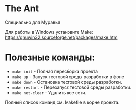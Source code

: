 # The Ant
Специально для Муравья

Для работы в Windows установите Make: https://gnuwin32.sourceforge.net/packages/make.htm

# Полезные команды:
- `make init`     			- Полная пересборка проекта
- `make up`       			- Запуск тестовой среды разработки в фоне
- `make down`     			- Остановка тестовой среды разработки. 
- `make restart`  			- Перезапуск тестовой среды разработки.
- `make net-clear`  		- Удалить все сети.

Полный список команд см. Makefile в корне проекта.
